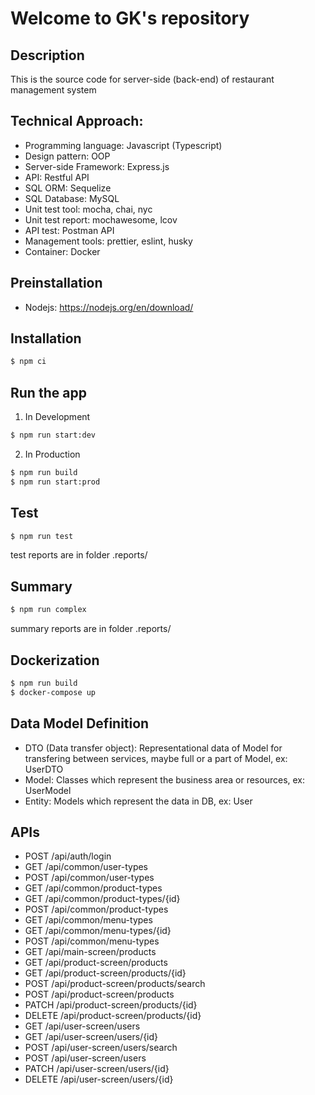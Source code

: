 # Welcome to GK's repository

## Description

This is the source code for server-side (back-end) of restaurant management system

## Technical Approach:

- Programming language: Javascript (Typescript)
- Design pattern: OOP
- Server-side Framework: Express.js
- API: Restful API
- SQL ORM: Sequelize
- SQL Database: MySQL
- Unit test tool: mocha, chai, nyc
- Unit test report: mochawesome, lcov
- API test: Postman API
- Management tools: prettier, eslint, husky
- Container: Docker

## Preinstallation

- Nodejs: https://nodejs.org/en/download/

## Installation

```bash
$ npm ci
```

## Run the app

1. In Development

```bash
$ npm run start:dev
```

2. In Production

```bash
$ npm run build
$ npm run start:prod
```

## Test

```bash
$ npm run test
```

test reports are in folder .reports/

## Summary

```bash
$ npm run complex
```

summary reports are in folder .reports/

## Dockerization

```bash
$ npm run build
$ docker-compose up
```

## Data Model Definition

- DTO (Data transfer object): Representational data of Model for transfering between services, maybe full or a part of Model, ex: UserDTO
- Model: Classes which represent the business area or resources, ex: UserModel
- Entity: Models which represent the data in DB, ex: User

## APIs

- POST /api/auth/login
- GET /api/common/user-types
- POST /api/common/user-types
- GET /api/common/product-types
- GET /api/common/product-types/{id}
- POST /api/common/product-types
- GET /api/common/menu-types
- GET /api/common/menu-types/{id}
- POST /api/common/menu-types
- GET /api/main-screen/products
- GET /api/product-screen/products
- GET /api/product-screen/products/{id}
- POST /api/product-screen/products/search
- POST /api/product-screen/products
- PATCH /api/product-screen/products/{id}
- DELETE /api/product-screen/products/{id}
- GET /api/user-screen/users
- GET /api/user-screen/users/{id}
- POST /api/user-screen/users/search
- POST /api/user-screen/users
- PATCH /api/user-screen/users/{id}
- DELETE /api/user-screen/users/{id}

